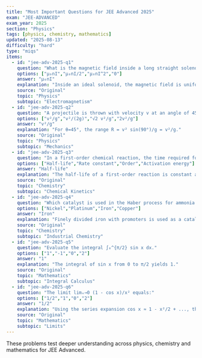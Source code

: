 ```yaml
---
title: "Most Important Questions for JEE Advanced 2025"
exam: "JEE-ADVANCED"
exam_year: 2025
section: "Physics"
tags: [physics, chemistry, mathematics]
updated: "2025-08-13"
difficulty: "hard"
type: "miqs"
items:
  - id: "jee-adv-2025-q1"
    question: "What is the magnetic field inside a long straight solenoid with n turns per unit length carrying current I?"
    options: ["μ₀nI","μ₀nI/2","μ₀nI^2","0"]
    answer: "μ₀nI"
    explanation: "Inside an ideal solenoid, the magnetic field is uniform and given by B = μ₀ n I."
    source: "Original"
    topic: "Physics"
    subtopic: "Electromagnetism"
  - id: "jee-adv-2025-q2"
    question: "A projectile is thrown with velocity v at an angle of 45° to the horizontal. What is the range on level ground?"
    options: ["v²/g","v²/(2g)","√2 v²/g","2v²/g"]
    answer: "v²/g"
    explanation: "For θ=45°, the range R = v² sin(90°)/g = v²/g."
    source: "Original"
    topic: "Physics"
    subtopic: "Mechanics"
  - id: "jee-adv-2025-q3"
    question: "In a first-order chemical reaction, the time required for the concentration of a reactant to decrease to half its initial value is called:"
    options: ["Half-life","Rate constant","Order","Activation energy"]
    answer: "Half-life"
    explanation: "The half-life of a first-order reaction is constant and independent of initial concentration."
    source: "Original"
    topic: "Chemistry"
    subtopic: "Chemical Kinetics"
  - id: "jee-adv-2025-q4"
    question: "Which catalyst is used in the Haber process for ammonia synthesis?"
    options: ["Nickel","Platinum","Iron","Copper"]
    answer: "Iron"
    explanation: "Finely divided iron with promoters is used as a catalyst in the Haber process."
    source: "Original"
    topic: "Chemistry"
    subtopic: "Industrial Chemistry"
  - id: "jee-adv-2025-q5"
    question: "Evaluate the integral ∫₀^{π/2} sin x dx."
    options: ["1","-1","0","2"]
    answer: "1"
    explanation: "The integral of sin x from 0 to π/2 yields 1."
    source: "Original"
    topic: "Mathematics"
    subtopic: "Integral Calculus"
  - id: "jee-adv-2025-q6"
    question: "The limit limₓ→0 (1 - cos x)/x² equals:"
    options: ["1/2","1","0","2"]
    answer: "1/2"
    explanation: "Using the series expansion cos x ≈ 1 - x²/2 + ..., the limit evaluates to 1/2."
    source: "Original"
    topic: "Mathematics"
    subtopic: "Limits"
---
```


These problems test deeper understanding across physics, chemistry and mathematics for JEE Advanced.